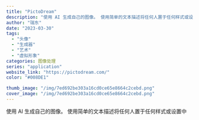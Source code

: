```yaml
---
title: "PictoDream"
description: "使用 AI 生成自己的图像。 使用简单的文本描述将任何人置于任何样式或设置中 "
author: "瑞东"
date: "2023-03-30"
tags:
  - "头像"
  - "生成器"
  - "艺术"
  - "虚拟形象"
categories: 图像处理
series: "application"
website_link: "https://pictodream.com/"
color: "#008DE1"

thumb_image: "/img/7ed692be303a16cd0ce65e8664c2cebd.png"
cover_image: "/img/7ed692be303a16cd0ce65e8664c2cebd.png"
---
```


使用 AI 生成自己的图像。 使用简单的文本描述将任何人置于任何样式或设置中 